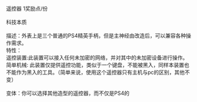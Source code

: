 <title>遥控器</title>
<meta name="GENERATOR" content="WinCHM">
<meta http-equiv="Content-Type" content="text/html; charset=gb2312">
<br>遥控器 1奖励点/份
<br>
<br>科技本质
<br>
<br>描述：外表上是三个普通的PS4精英手柄，但是主神经由改造后，可以兼容各种操作需求。
<br>特性：
<br>遥控装置:此装置可以接入任何未加密的网络，并对其中的未加密设备进行操作。
<br>简单机械: 此装置仅提供遥控功能，类似于一个键盘，不能被黑入，同样本装置也不能作为黑入的工具。（简单来说，使用这个遥控器只有主机与pc的区别，其他不变）
<br>
<br>变体：你可以选择其他造型的遥控器，而不仅是PS4的